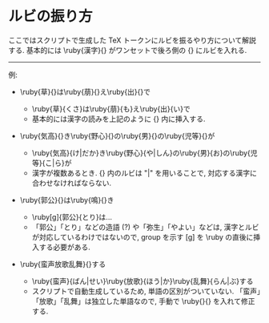 # ルビの振り方

ここではスクリプトで生成した TeX トークンにルビを振るやり方について解説する. 
基本的には \ruby{漢字}{} がワンセットで後ろ側の {} にルビを入れる. 

-----
例: 

* \ruby{草}{}は\ruby{萠}{}え\ruby{出}{}で
  * \ruby{草}{くさ}は\ruby{萠}{も}え\ruby{出}{い}で
  * 基本的には漢字の読みを上記のように {} 内に挿入する. 

* \ruby{気高}{}き\ruby{野心}{}の\ruby{男}{}の\ruby{児等}{}が
  * \ruby{気高}{け|だか}き\ruby{野心}{や|しん}の\ruby{男}{お}の\ruby{児等}{こ|ら}が
  * 漢字が複数あるとき. {} 内のルビは "|" を用いることで, 対応する漢字に合わせなければならない. 

* \ruby{郭公}{}は\ruby{鳴}{}き
  * \ruby[g]{郭公}{とり}は...
  * 「郭公」「とり」などの造語 (?) や「弥生」「やよい」などは, 漢字とルビが対応しているわけではないので, group を示す [g] を \ruby の直後に挿入する必要がある. 

* \ruby{蛮声放歌乱舞}{}する
  * \ruby{蛮声}{ばん|せい}\ruby{放歌}{ほう|か}\ruby{乱舞}{らん|ぶ}する
  * スクリプトで自動生成しているため, 単語の区別がついていない. 
    「蛮声」「放歌」「乱舞」は独立した単語なので, 手動で \ruby{}{} を入れて修正する. 
